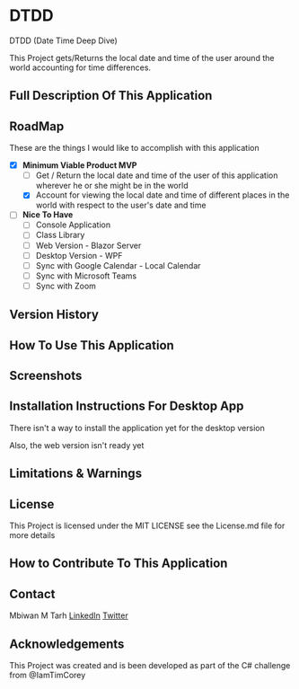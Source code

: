 # DTDD
DTDD (Date Time Deep Dive) 

This Project gets/Returns the local date and time of the user around the world accounting for time differences.

## Full Description Of This Application

## RoadMap
These are the things I would like to accomplish with this application
- [x] **Minimum Viable Product MVP** 
  - [ ] Get / Return the local date and time of the user of this application wherever he or she might be in the world
  - [x] Account for viewing the local date and time of different places in the world with respect to the user's date and time
- [ ] **Nice To Have**
	- [ ] Console Application 
	- [ ] Class Library
	- [ ] Web Version - Blazor Server
	- [ ] Desktop Version - WPF
	- [ ] Sync with Google Calendar - Local Calendar
	- [ ] Sync with Microsoft Teams
	- [ ] Sync with Zoom

## Version History

## How To Use This Application

## Screenshots

## Installation Instructions For Desktop App
There isn't a way to install the application yet for the desktop version

Also, the web version isn't ready yet

## Limitations & Warnings

## License
This Project is licensed under the MIT LICENSE 
see the License.md file for more details


## How to Contribute To This Application

## Contact 
Mbiwan M Tarh  [LinkedIn](https://www.linkedin.com/in/mbiwantarh/)  [Twitter](https://twitter.com/MbiwanT)  

## Acknowledgements
This Project was created and is been developed as part of the C# challenge from @IamTimCorey


